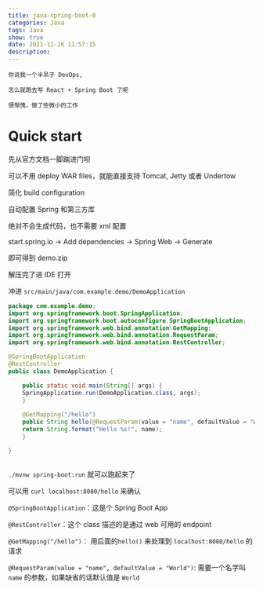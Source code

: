 ```yaml
---
title: java-spring-boot-0
categories: Java
tags: Java
show: true
date: 2021-11-26 11:57:15
description:
---
```


```
你说我一个半吊子 DevOps,

怎么就跑去写 React + Spring Boot 了呢

很惭愧，做了些微小的工作
```

# Quick start

先从官方文档一脚踹进门呗

可以不用 deploy WAR files，就能直接支持 Tomcat, Jetty 或者 Undertow

简化 build configuration

自动配置 Spring 和第三方库

绝对不会生成代码，也不需要 xml 配置

start.spring.io -> Add dependencies -> Spring Web -> Generate 

即可得到 demo.zip

解压完了进 IDE 打开

冲进 `src/main/java/com.example.demo/DemoApplication`

```java
package com.example.demo;
import org.springframework.boot.SpringApplication;
import org.springframework.boot.autoconfigure.SpringBootApplication;
import org.springframework.web.bind.annotation.GetMapping;
import org.springframework.web.bind.annotation.RequestParam;
import org.springframework.web.bind.annotation.RestController;

@SpringBootApplication
@RestController
public class DemoApplication {

    public static void main(String[] args) {
    SpringApplication.run(DemoApplication.class, args);
    }
    
    @GetMapping("/hello")
    public String hello(@RequestParam(value = "name", defaultValue = "World") String name) {
    return String.format("Hello %s!", name);
    }

}
            
```
`./mvnw spring-boot:run` 就可以跑起来了

可以用 `curl localhost:8080/hello` 来确认

`@SpringBootApplication`：这是个 Spring Boot App

`@RestController`：这个 class 描述的是通过 web 可用的 endpoint

`@GetMapping("/hello")`： 用后面的`hello()` 来处理到 `localhost:8080/hello` 的请求

`@RequestParam(value = "name", defaultValue = "World")`: 需要一个名字叫 `name` 的参数，如果缺省的话默认值是 `World`



